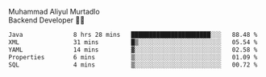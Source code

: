 Muhammad Aliyul Murtadlo
<br>
Backend Developer 👨‍💻
<br>
<!--START_SECTION:waka-->

```txt
Java              8 hrs 28 mins   ██████████████████████░░░   88.48 %
XML               31 mins         █▒░░░░░░░░░░░░░░░░░░░░░░░   05.54 %
YAML              14 mins         ▓░░░░░░░░░░░░░░░░░░░░░░░░   02.58 %
Properties        6 mins          ▒░░░░░░░░░░░░░░░░░░░░░░░░   01.09 %
SQL               4 mins          ▒░░░░░░░░░░░░░░░░░░░░░░░░   00.72 %
```

<!--END_SECTION:waka-->
